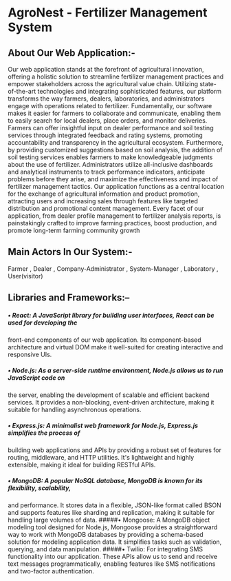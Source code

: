 # AgroNest - Fertilizer Management System
## About Our Web Application:-
Our web application stands at the forefront of agricultural innovation, offering a holistic solution 
to streamline fertilizer management practices and empower stakeholders across the agricultural 
value chain. Utilizing state-of-the-art technologies and integrating sophisticated features, our 
platform transforms the way farmers, dealers, laboratories, and administrators engage with 
operations related to fertilizer. Fundamentally, our software makes it easier for farmers to 
collaborate and communicate, enabling them to easily search for local dealers, place orders, and 
monitor deliveries. Farmers can offer insightful input on dealer performance and soil testing 
services through integrated feedback and rating systems, promoting accountability and 
transparency in the agricultural ecosystem. Furthermore, by providing customized suggestions 
based on soil analysis, the addition of soil testing services enables farmers to make knowledgeable 
judgments about the use of fertilizer.
Administrators utilize all-inclusive dashboards and analytical instruments to track performance 
indicators, anticipate problems before they arise, and maximize the effectiveness and impact of 
fertilizer management tactics. Our application functions as a central location for the exchange of 
agricultural information and product promotion, attracting users and increasing sales through 
features like targeted distribution and promotional content management. Every facet of our 
application, from dealer profile management to fertilizer analysis reports, is painstakingly crafted 
to improve farming practices, boost production, and promote long-term farming community growth
## Main Actors In Our System:-
Farmer , Dealer , Company-Administrator , System-Manager , Laboratory , User(visitor)

## Libraries and Frameworks:–
##### • React: A JavaScript library for building user interfaces, React can be used for developing the 
 front-end components of our web application. Its component-based architecture and virtual 
DOM make it well-suited for creating interactive and responsive UIs. 
##### • Node.js: As a server-side runtime environment, Node.js allows us to run JavaScript code on 
 the server, enabling the development of scalable and efficient backend services. It provides a 
 non-blocking, event-driven architecture, making it suitable for handling asynchronous 
 operations. 
##### • Express.js: A minimalist web framework for Node.js, Express.js simplifies the process of 
 building web applications and APIs by providing a robust set of features for routing, 
 middleware, and HTTP utilities. It's lightweight and highly extensible, making it ideal for 
 building RESTful APIs. 
##### • MongoDB: A popular NoSQL database, MongoDB is known for its flexibility, scalability, 
and performance. It stores data in a flexible, JSON-like format called BSON and supports 
 features like sharding and replication, making it suitable for handling large volumes of data. 
 #####• Mongoose: A MongoDB object modeling tool designed for Node.js, Mongoose provides a 
 straightforward way to work with MongoDB databases by providing a schema-based solution 
 for modeling application data. It simplifies tasks such as validation, querying, and data 
 manipulation. 
 #####• Twilio: For integrating SMS functionality into our application. These APIs allow us to send and receive text messages programmatically, enabling features like SMS notifications and two-factor authentication.
